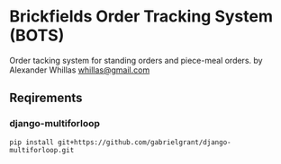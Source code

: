 # Brickfields Order Tracking System (BOTS)

Order tacking system for standing orders and piece-meal orders.
by Alexander Whillas <whillas@gmail.com>

## Reqirements

### django-multiforloop

	pip install git+https://github.com/gabrielgrant/django-multiforloop.git